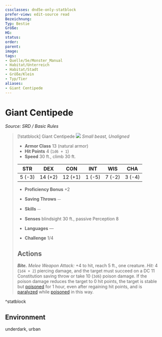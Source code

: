 ```yaml
---
cssclasses: dnd5e-only-statblock
prefer-view: edit-source read
Bezeichnung: 
Typ: Bestie
Größe: 
HG: 
status:
order:
parent:
image: 
tags:
- Quelle/5e/Monster_Manual
- Habitat/Unterreich
- Habitat/Stadt
- Größe/Klein
- Typ/Tier
aliases:
- Giant Centipede
---
```

# Giant Centipede
*Source: SRD / Basic Rules*  

> [!statblock] Giant Centipede
> ![](compendium/bestiary/beast/token/giant-centipede.png#token)
> *Small beast, Unaligned*
> 
> - **Armor Class** 13  (natural armor)
> - **Hit Points** 4 (`1d6 + 1`)
> - **Speed** 30 ft., climb 30 ft.
> 
> |STR|DEX|CON|INT|WIS|CHA|
> |:---:|:---:|:---:|:---:|:---:|:---:|
> | 5 (-3)|14 (+2)|12 (+1)| 1 (-5)| 7 (-2)| 3 (-4)|
> 
> - **Proficiency Bonus** +2
> - **Saving Throws** ⏤
> - **Skills** ⏤
> - **Senses** blindsight 30 ft., passive Perception 8
> 
> - **Languages** —
> - **Challenge** 1/4
> 
> ## Actions
> 
> ***Bite.*** *Melee Weapon Attack:* +4 to hit, reach 5 ft., one creature. *Hit:* 4 (`1d4 + 2`) piercing damage, and the target must succeed on a DC 11 Constitution saving throw or take 10 (`3d6`) poison damage. If the poison damage reduces the target to 0 hit points, the target is stable but [poisoned](rules/conditions.md#poisoned) for 1 hour, even after regaining hit points, and is [paralyzed](rules/conditions.md#paralyzed) while [poisoned](rules/conditions.md#poisoned) in this way.

^statblock

## Environment

underdark, urban